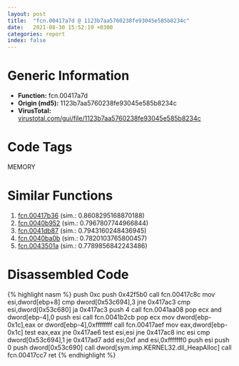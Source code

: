 ```yaml
---
layout: post
title:  "fcn.00417a7d @ 1123b7aa5760238fe93045e585b8234c"
date:   2021-08-30 15:52:19 +0300
categories: report
index: false
---
```


# Generic Information
- **Function:** fcn.00417a7d
- **Origin (md5):** 1123b7aa5760238fe93045e585b8234c
- **VirusTotal:** [virustotal.com/gui/file/1123b7aa5760238fe93045e585b8234c][virustotal_ref]

# Code Tags
<span class="tag" id="MEMORY">MEMORY</span>


# Similar Functions

1. [fcn.00417b36][similar_1_ref] (sim.: 0.8608295168870188)
2. [fcn.0040b952][similar_2_ref] (sim.: 0.7967807744966844)
3. [fcn.0041db87][similar_3_ref] (sim.: 0.7943160248436945)
4. [fcn.0040ba0b][similar_4_ref] (sim.: 0.7820103765800457)
5. [fcn.0043501a][similar_5_ref] (sim.: 0.7789856842243486)


# Disassembled Code

{% highlight nasm %}
push 0xc
push 0x42f5b0
call fcn.00417c8c
mov esi,dword[ebp+8]
cmp dword[0x53c694],3
jne 0x417ac3
cmp esi,dword[0x53c680]
ja 0x417ac3
push 4
call fcn.0041aa08
pop ecx
and dword[ebp-4],0
push esi
call fcn.0041b2cb
pop ecx
mov dword[ebp-0x1c],eax
or dword[ebp-4],0xffffffff
call fcn.00417aef
mov eax,dword[ebp-0x1c]
test eax,eax
jne 0x417ae6
test esi,esi
jne 0x417ac8
inc esi
cmp dword[0x53c694],1
je 0x417ad7
add esi,0xf
and esi,0xfffffff0
push esi
push 0
push dword[0x53c690]
call dword[sym.imp.KERNEL32.dll_HeapAlloc]
call fcn.00417cc7
ret 
{% endhighlight %}


[similar_1_ref]: /report/fcn.00417b36@1123b7aa5760238fe93045e585b8234c
[similar_2_ref]: /report/fcn.0040b952@59aef7c08025d70f84c85db2092fc99e
[similar_3_ref]: /report/fcn.0041db87@1123b7aa5760238fe93045e585b8234c
[similar_4_ref]: /report/fcn.0040ba0b@59aef7c08025d70f84c85db2092fc99e
[similar_5_ref]: /report/fcn.0043501a@7b00dd8f2abf54a73bfb09681334ff78
[virustotal_ref]: https://www.virustotal.com/gui/file/1123b7aa5760238fe93045e585b8234c